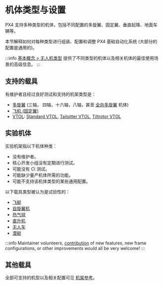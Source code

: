 # 机体类型与设置

PX4 支持多种类型的机体，包括不同配置的多旋翼、固定翼、垂直起降、地面车辆等。

本节解释如何对每种类型进行组装、配置和调整 PX4 基础自动化系统 (大部分的配置是通用的)。

:::info
[基本概念 > 无人机类型](../getting_started/px4_basic_concepts.md#drone-types) 提供了不同类型的机体以及相关机体的最佳使用场景的高级信息。
:::

## 支持的载具

有维护者且经过良好测试和支持的机架类型是：

- [多旋翼](../frames_multicopter/index.md) (三轴， 四轴，十六轴，八轴，甚至 [全向多旋翼](../frames_multicopter/omnicopter.md) 机体)
- [飞机 (固定翼)](../frames_plane/index.md)
- [VTOL](../frames_vtol/index.md): [Standard VTOL](../frames_vtol/standardvtol.md), [Tailsitter VTOL](../frames_vtol/tailsitter.md), [Tiltrotor VTOL](../frames_vtol/tiltrotor.md)

## 实验机体

实验机架指以下机体种类：

- 没有维护者。
- 核心开发小组没有定期进行测试。
- 可能没有 CI 测试。
- 可能缺少量产机体所需的功能。
- 可能不支持该机体类型的某些通用配置。

以下载具类型被认为是试验性的：

- [飞艇](../frames_airship/index.md)
- [自旋翼机](../frames_autogyro/index.md)
- [热气球](../frames_balloon/index.md)
- [直升机](../frames_helicopter/index.md)
- [无人车](../frames_rover/index.md)
- [潜艇](../frames_sub/index.md)

:::info
Maintainer volunteers, [contribution](../contribute/index.md) of new features, new frame configurations, or other improvements would all be very welcome!
:::

## 其他载具

全部可支持的机型以及相关配置可见 [机架参考](../airframes/airframe_reference.md)。
